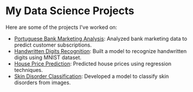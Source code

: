  # My Data Science Projects

Here are some of the projects I've worked on:

- [Portuguese Bank Marketing Analysis](https://github.com/ava-counts/PRCP-1000-PortugeseBank): Analyzed bank marketing data to predict customer subscriptions.
- [Handwritten Digits Recognition](https://github.com/ava-counts/PRCP-1002-Handwritten-Digits-Recognition): Built a model to recognize handwritten digits using MNIST dataset.
- [House Price Prediction](https://github.com/ava-counts/PRCP-1020-HousePricePred): Predicted house prices using regression techniques.
- [Skin Disorder Classification](https://github.com/ava-counts/PRCP-1027-Skin-Disorder): Developed a model to classify skin disorders from images.
